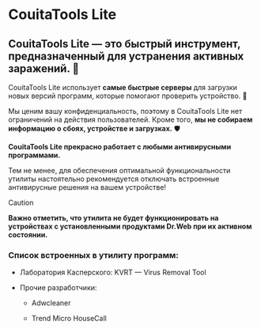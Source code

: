 # CouitaTools Lite



## **CouitaTools Lite — это быстрый инструмент, предназначенный для устранения активных заражений. 🚀**



CouitaTools Lite использует **самые быстрые серверы** для загрузки новых версий программ, которые помогают проверить устройство. 📂



Мы ценим вашу конфиденциальность, поэтому в CouitaTools Lite нет ограничений на действия пользователей. Кроме того, **мы не собираем информацию о сбоях, устройстве и загрузках.** 🛡



**CouitaTools Lite прекрасно работает с любыми антивирусными программами.**



Тем не менее, для обеспечения оптимальной функциональности утилиты настоятельно рекомендуется отключать встроенные антивирусные решения на вашем устройстве!



> [!CAUTION]
>
> **Важно отметить, что утилита не будет функционировать на устройствах с установленными продуктами Dr.Web при их активном состоянии.**



### Список встроенных в утилиту программ:



* Лаборатория Касперского: KVRT — Virus Removal Tool



* Прочие разработчики:

    * Adwcleaner

    * Trend Micro HouseCall
